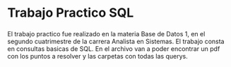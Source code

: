 <h1 align="left">Trabajo Practico SQL</h1>

###

<p align="left">El trabajo practico fue realizado en la materia Base de Datos 1, en el segundo cuatrimestre de la carrera Analista en Sistemas. El trabajo consta en consultas basicas de SQL. En el archivo van a poder encontrar un pdf con los puntos a resolver y las carpetas con todas las querys.</p>

###
